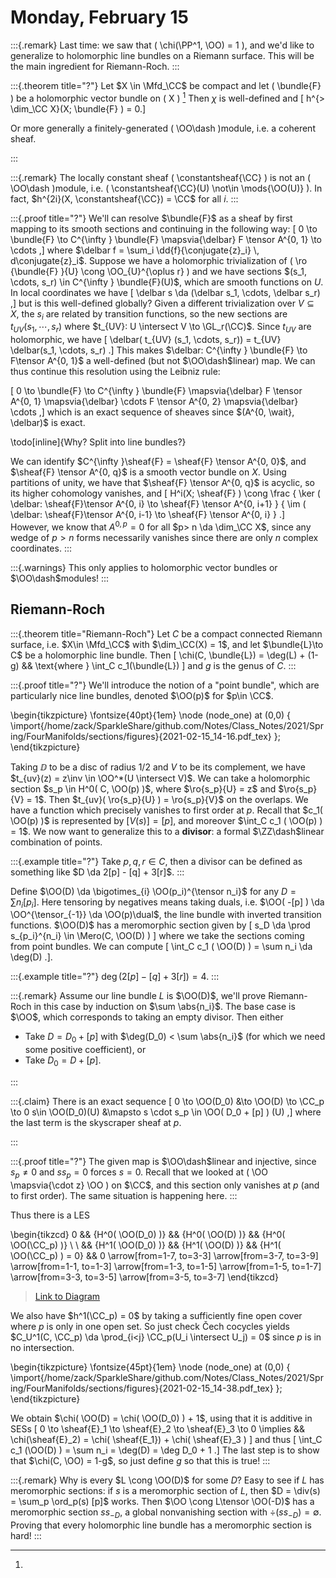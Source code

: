 # Monday, February 15

:::{.remark}
Last time: we saw that \( \chi(\PP^1, \OO) = 1 \), and we'd like to generalize to holomorphic line bundles on a Riemann surface.
This will be the main ingredient for Riemann-Roch.
:::

:::{.theorem title="?"}
Let $X \in \Mfd_\CC$ be compact and let \( \bundle{F} \) be a holomorphic vector bundle on \( X \) 
[^coh_sheaf_general]
Then $\chi$ is well-defined and \[ h^{> \dim_\CC X}(X; \bundle{F} ) = 0.\]

[^coh_sheaf_general]: 
Or more generally a finitely-generated \( \OO\dash \)module, i.e. a coherent sheaf.

:::

:::{.remark}
The locally constant sheaf \( \constantsheaf{\CC} \) is not an \( \OO\dash \)module, i.e. \( \constantsheaf{\CC}(U) \not\in \mods{\OO(U)} \).
In fact, $h^{2i}(X, \constantsheaf{\CC}) = \CC$ for all $i$.
:::

:::{.proof title="?"}
We'll can resolve $\bundle{F}$ as a sheaf by first mapping to its smooth sections and continuing in the following way:
\[
0 \to \bundle{F} \to C^{\infty } \bundle{F} \mapsvia{\delbar} F \tensor A^{0, 1} \to \cdots
,\]
where $\delbar f = \sum_i \dd{f}{\conjugate{z}_i} \, d\conjugate{z}_i$.
Suppose we have a holomorphic trivialization of \( \ro {\bundle{F} }{U} \cong \OO_{U}^{\oplus r} \) and we have sections $(s_1, \cdots, s_r) \in C^{\infty } \bundle{F}(U)$, which are smooth functions on $U$.
In local coordinates we have 
\[
\delbar s \da (\delbar s_1, \cdots, \delbar s_r)
,\] 
but is this well-defined globally?
Given a different trivialization over $V \subseteq X$, the $s_i$ are related by transition functions, so the new sections are $t_{UV}(s_1, \cdots, s_r)$ where $t_{UV}: U \intersect V \to \GL_r(\CC)$.
Since $t_{UV}$ are holomorphic, we have 
\[
\delbar( t_{UV} (s_1, \cdots, s_r)) = t_{UV} \delbar(s_1, \cdots, s_r)
.\]
This makes $\delbar: C^{\infty } \bundle{F} \to F\tensor A^{0, 1}$ a well-defined (but not $\OO\dash$linear) map.
We can thus continue this resolution using the Leibniz rule:

\[
0 \to \bundle{F} \to C^{\infty } \bundle{F} \mapsvia{\delbar} F \tensor A^{0, 1} \mapsvia{\delbar} \cdots F \tensor A^{0, 2} \mapsvia{\delbar} \cdots
,\]
which is an exact sequence of sheaves since $(A^{0, \wait}, \delbar)$ is exact.

\todo[inline]{Why? Split into line bundles?}

We can identify $C^{\infty }\sheaf{F} = \sheaf{F} \tensor A^{0, 0}$, and $\sheaf{F} \tensor A^{0, q}$ is a smooth vector bundle on $X$.
Using partitions of unity, we have that $\sheaf{F} \tensor A^{0, q}$ is acyclic, so its higher cohomology vanishes, and 
\[
H^i(X; \sheaf{F} ) \cong 
\frac
{ \ker ( \delbar: \sheaf{F}\tensor A^{0, i} \to \sheaf{F} \tensor A^{0, i+1} }
{ \im ( \delbar: \sheaf{F}\tensor A^{0, i-1} \to \sheaf{F} \tensor A^{0, i} }
.\]
However, we know that $A^{0, p} = 0$ for all $p> n \da \dim_\CC X$, since any wedge of $p>n$ forms necessarily vanishes since there are only $n$ complex coordinates.
:::

:::{.warnings}
This only applies to holomorphic vector bundles or $\OO\dash$modules!
:::

## Riemann-Roch

:::{.theorem title="Riemann-Roch"}
Let $C$ be a compact connected Riemann surface, i.e. $X\in \Mfd_\CC$ with $\dim_\CC(X) = 1$, and let $\bundle{L}\to C$ be a holomorphic line bundle.
Then
\[
\chi(C, \bundle{L}) = \deg(L) + (1-g) && \text{where } \int_C c_1(\bundle{L})
\]
and $g$ is the genus of $C$.
:::

:::{.proof title="?"}
We'll introduce the notion of a "point bundle", which are particularly nice line bundles, denoted $\OO(p)$ for $p\in \CC$.

\begin{tikzpicture}
\fontsize{40pt}{1em} 
\node (node_one) at (0,0) { \import{/home/zack/SparkleShare/github.com/Notes/Class_Notes/2021/Spring/FourManifolds/sections/figures}{2021-02-15_14-16.pdf_tex} };
\end{tikzpicture}

Taking $\DD$ to be a disc of radius $1/2$ and $V$ to be its complement, we have $t_{uv}(z) = z\inv \in \OO^*(U \intersect V)$.
We can take a holomorphic section $s_p \in H^0( C, \OO(p) )$, where $\ro{s_p}{U} = z$ and $\ro{s_p}{V} = 1$.
Then $t_{uv}( \ro{s_p}{U} ) = \ro{s_p}{V}$ on the overlaps.
We have a function which precisely vanishes to first order at $p$.
Recall that $c_1( \OO(p) )$ is represented by $[ V(s) ] = [p]$, and moreover $\int_C c_1 ( \OO(p) ) = 1$.
We now want to generalize this to a **divisor**: a formal $\ZZ\dash$linear combination of points.


:::{.example title="?"}
Take $p, q,r\in C$, then a divisor can be defined as something like $D \da 2[p] - [q] + 3[r]$.
:::

Define $\OO(D) \da \bigotimes_{i} \OO(p_i)^{\tensor n_i}$ for any $D = \sum n_i [p_i]$.
Here tensoring by negatives means taking duals, i.e. $\OO( -[p] ) \da \OO^{\tensor_{-1}} \da \OO(p)\dual$, the line bundle with inverted transition functions.
$\OO(D)$ has a meromorphic section given by 
\[
s_D \da \prod s_{p_i}^{n_i} \in \Mero(C, \OO(D) )
\]
where we take the sections coming from point bundles.
We can compute \[
\int_C c_1 ( \OO(D) ) = \sum n_i \da \deg(D)
.\].

:::{.example title="?"}
$\deg( 2[p] -[q] + 3[r]) = 4$.
:::

:::{.remark}
Assume our line bundle $L$ is $\OO(D)$, we'll prove Riemann-Roch in this case by induction on $\sum \abs{n_i}$.
The base case is $\OO$, which corresponds to taking an empty divisor.
Then either

- Take $D = D_0 + [p]$ with $\deg(D_0) < \sum \abs{n_i}$ (for which we need some positive coefficient), or
- Take $D_0 = D + [p]$.


:::

:::{.claim}
There is an exact sequence
\[
0 \to \OO(D_0) &\to \OO(D) \to \CC_p \to 0
s\in \OO(D_0)(U) &\mapsto s \cdot s_p \in \OO( D_0 + [p] ) (U)
,\]
where the last term is the skyscraper sheaf at $p$.

:::

:::{.proof title="?"}
The given map is $\OO\dash$linear and injective, since $s_p\neq 0$ and $s s_p=0$ forces $s=0$.
Recall that we looked at \( \OO \mapsvia{\cdot z} \OO \) on $\CC$, and this section only vanishes at $p$ (and to first order).
The same situation is happening here.
:::

Thus there is a LES

\begin{tikzcd}
	0 && {H^0( \OO(D_0) )} && {H^0( \OO(D) )} && {H^0( \OO(\CC_p) )} \\
	\\
	&& {H^1( \OO(D_0) )} && {H^1( \OO(D) )} && {H^1( \OO(\CC_p) ) = 0} && 0
	\arrow[from=1-7, to=3-3]
	\arrow[from=3-7, to=3-9]
	\arrow[from=1-1, to=1-3]
	\arrow[from=1-3, to=1-5]
	\arrow[from=1-5, to=1-7]
	\arrow[from=3-3, to=3-5]
	\arrow[from=3-5, to=3-7]
\end{tikzcd}

> [Link to Diagram](https://q.uiver.app/?q=WzAsOCxbMCwwLCIwIl0sWzIsMCwiSF4wKCBcXE9PKERfMCkgKSJdLFs0LDAsIkheMCggXFxPTyhEKSApIl0sWzYsMCwiSF4wKCBcXE9PKFxcQ0NfcCkgKSJdLFsyLDIsIkheMSggXFxPTyhEXzApICkiXSxbNCwyLCJIXjEoIFxcT08oRCkgKSJdLFs2LDIsIkheMSggXFxPTyhcXENDX3ApICkgPSAwIl0sWzgsMiwiMCJdLFszLDRdLFs2LDddLFswLDFdLFsxLDJdLFsyLDNdLFs0LDVdLFs1LDZdXQ==)


We also have $h^1(\CC_p) = 0$ by taking a sufficiently fine open cover where $p$ is only in one open set.
So just check Čech cocycles yields $C_U^1(C, \CC_p) \da \prod_{i<j} \CC_p(U_i \intersect U_j) = 0$ since $p$ is in no intersection.

\begin{tikzpicture}
\fontsize{45pt}{1em} 
\node (node_one) at (0,0) { \import{/home/zack/SparkleShare/github.com/Notes/Class_Notes/2021/Spring/FourManifolds/sections/figures}{2021-02-15_14-38.pdf_tex} };
\end{tikzpicture}

We obtain $\chi( \OO(D) = \chi( \OO(D_0) ) + 1$, using that it is additive in SESs 
\[
0 \to 
\sheaf{E}_1 \to
\sheaf{E}_2 \to
\sheaf{E}_3 \to
0
\implies && 
\chi(\sheaf{E}_2) = \chi( \sheaf{E_1}) + \chi( \sheaf{E}_3 )
\]
and thus
\[
\int_C c_1 (\OO(D) ) = \sum n_i = \deg(D) = \deg D_0 + 1
.\]
The last step is to show that $\chi(C, \OO) = 1-g$, so just define $g$ so that this is true!
:::

:::{.remark}
Why is every $L \cong \OO(D)$ for some $D$?
Easy to see if $L$ has meromorphic sections: if $s$ is a meromorphic section of $L$, then $D = \div(s) = \sum_p \ord_p(s) [p]$ works.
Then $\OO \cong L\tensor \OO(-D)$ has a meromorphic section $s s_{-D}$, a global nonvanishing section with $\div(s s_{-D} ) = \emptyset$.
Proving that every holomorphic line bundle has a meromorphic section is hard!
:::

